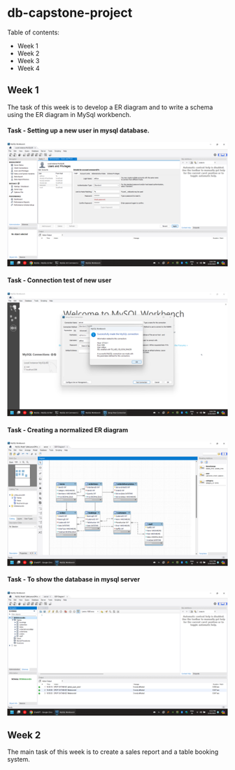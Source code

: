 # db-capstone-project

Table of contents:

* Week 1
* Week 2
* Week 3
* Week 4
## Week 1
The task of this week is to develop a ER diagram and to write a schema using the ER diagram in MySql workbench.
<br>
#### Task - Setting up a new user in mysql database.
![new user](./Week-1/NewUser.png)
#### Task - Connection test of new user
![connection test](./Week-1/ConnectionTest.png)
#### Task - Creating a normalized ER diagram
![ER Diagram](./Week-1/ErDiagram.png)
#### Task - To show the database in mysql server
![(Database](./Week-1/Database.png)
## Week 2
The main task of this week is to create a sales report and a table booking system.